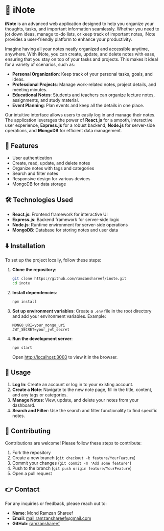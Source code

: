 # 📢 iNote

**iNote** is an advanced web application designed to help you organize your thoughts, tasks, and important information seamlessly. Whether you need to jot down ideas, manage to-do lists, or keep track of important notes, iNote provides a user-friendly platform to enhance your productivity.

Imagine having all your notes neatly organized and accessible anytime, anywhere. With iNote, you can create, update, and delete notes with ease, ensuring that you stay on top of your tasks and projects. This makes it ideal for a variety of scenarios, such as:

- **Personal Organization**: Keep track of your personal tasks, goals, and ideas.
- **Professional Projects**: Manage work-related notes, project details, and meeting minutes.
- **Educational Notes**: Students and teachers can organize lecture notes, assignments, and study material.
- **Event Planning**: Plan events and keep all the details in one place.

Our intuitive interface allows users to easily log in and manage their notes. The application leverages the power of **React.js** for a smooth, interactive user experience, **Express.js** for a robust backend, **Node.js** for server-side operations, and **MongoDB** for efficient data management.

## 🚀 Features

- User authentication
- Create, read, update, and delete notes
- Organize notes with tags and categories
- Search and filter notes
- Responsive design for various devices
- MongoDB for data storage

## 🛠️ Technologies Used

- **React.js**: Frontend framework for interactive UI
- **Express.js**: Backend framework for server-side logic
- **Node.js**: Runtime environment for server-side operations
- **MongoDB**: Database for storing notes and user data

## ⬇️ Installation

To set up the project locally, follow these steps:

1. **Clone the repository**:
    ```sh
    git clone https://github.com/ramzanshareef/inote.git
    cd inote
    ```

2. **Install dependencies**:
    ```sh
    npm install
    ```

3. **Set up environment variables**:
    Create a `.env` file in the root directory and add your environment variables. Example:
    ```env
    MONGO_URI=your_mongo_uri
    JWT_SECRET=your_jwt_secret
    ```

4. **Run the development server**:
    ```sh
    npm start
    ```
    Open [http://localhost:3000](http://localhost:3000) to view it in the browser.

## 📝 Usage

1. **Log In**: Create an account or log in to your existing account.
2. **Create a Note**: Navigate to the new note page, fill in the title, content, and any tags or categories.
3. **Manage Notes**: View, update, and delete your notes from your dashboard.
4. **Search and Filter**: Use the search and filter functionality to find specific notes.

## 🤝 Contributing

Contributions are welcome! Please follow these steps to contribute:

1. Fork the repository
2. Create a new branch (`git checkout -b feature/YourFeature`)
3. Commit your changes (`git commit -m 'Add some feature'`)
4. Push to the branch (`git push origin feature/YourFeature`)
5. Open a pull request

## 👉 Contact

For any inquiries or feedback, please reach out to:
- **Name**: Mohd Ramzan Shareef
- **Email**: mail.ramzanshareef@gmail.com
- **GitHub**: [ramzanshareef](https://github.com/ramzanshareef)
